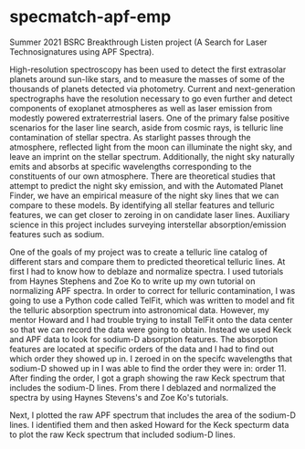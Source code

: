 # specmatch-apf-emp
Summer 2021 BSRC Breakthrough Listen project (A Search for Laser Technosignatures using APF Spectra).

   High-resolution spectroscopy has been used to detect the first extrasolar planets around sun-like stars, and to measure the masses of some of the thousands of planets detected via photometry. Current and next-generation spectrographs have the resolution necessary to go even further and detect components of exoplanet atmospheres as well as laser emission from modestly powered extraterrestrial lasers. One of the primary false positive scenarios for the laser line search, aside from cosmic rays, is telluric line contamination of stellar spectra. As starlight passes through the atmosphere, reflected light from the moon can illuminate the night sky, and leave an imprint on the stellar spectrum. Additionally, the night sky naturally emits and absorbs at specific wavelengths corresponding to the constituents of our own atmosphere. There are theoretical studies that attempt to predict the night sky emission, and with the Automated Planet Finder, we have an empirical measure of the night sky lines that we can compare to these models. By identifying all stellar features and telluric features, we can get closer to zeroing in on candidate laser lines. Auxiliary science in this project includes surveying interstellar absorption/emission features such as sodium.
    
   One of the goals of my project was to create a telluric line catalog of different stars and compare them to predicted theoretical telluric lines. At first I had to know how to deblaze and normalize spectra. I used tutorials from Haynes Stephens and Zoe Ko to write up my own tutorial on normalizing APF spectra. In order to correct for telluric contamination, I was going to use a Python code called TelFit, which was written to model and fit the telluric absorption spectrum into astronomical data. However, my mentor  Howard and I had trouble trying to install TelFit onto the data center so that we can record the data were going to obtain. Instead we used Keck and APF data to look for  sodium-D absorption features. The absorption features are located at specific orders of the data and I had to find out which order they showed up in. I zeroed in on the specifc wavelengths that sodium-D showed up in I was able to find the order they were in: order 11. After finding the order, I got a graph showing the raw Keck spectrum that includes the sodium-D lines. From there I deblazed and normalized the spectra by using Haynes Stevens's and Zoe Ko's tutorials.
   
   Next, I plotted the raw APF spectrum that includes the area of the sodium-D lines. I identified them and then asked Howard for the Keck specturm data to plot the raw Keck spectrum that included sodium-D lines.   
